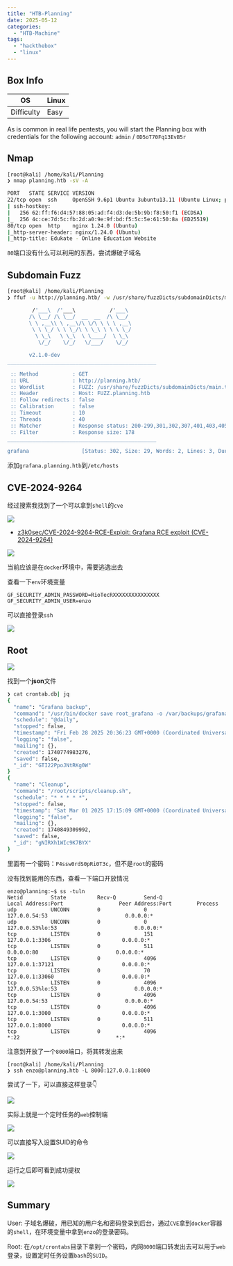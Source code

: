 ```yaml
---
title: "HTB-Planning"
date: 2025-05-12
categories: 
  - "HTB-Machine"
tags: 
  - "hackthebox"
  - "linux"
---
```


## Box Info

| OS | Linux |
| --- | --- |
| Difficulty | Easy |

As is common in real life pentests, you will start the Planning box with credentials for the following account: `admin` / `0D5oT70Fq13EvB5r`

## Nmap

```bash
[root@kali] /home/kali/Planning  
❯ nmap planning.htb -sV -A                 

PORT   STATE SERVICE VERSION
22/tcp open  ssh     OpenSSH 9.6p1 Ubuntu 3ubuntu13.11 (Ubuntu Linux; protocol 2.0)
| ssh-hostkey: 
|   256 62:ff:f6:d4:57:88:05:ad:f4:d3:de:5b:9b:f8:50:f1 (ECDSA)
|_  256 4c:ce:7d:5c:fb:2d:a0:9e:9f:bd:f5:5c:5e:61:50:8a (ED25519)
80/tcp open  http    nginx 1.24.0 (Ubuntu)
|_http-server-header: nginx/1.24.0 (Ubuntu)
|_http-title: Edukate - Online Education Website
```

`80`端口没有什么可以利用的东西，尝试爆破子域名

## Subdomain Fuzz

```bash
[root@kali] /home/kali/Planning  
❯ ffuf -u http://planning.htb/ -w /usr/share/fuzzDicts/subdomainDicts/main.txt -H "Host:FUZZ.planning.htb"  -fs 178

        /'___\  /'___\           /'___\       
       /\ \__/ /\ \__/  __  __  /\ \__/       
       \ \ ,__\\ \ ,__\/\ \/\ \ \ \ ,__\      
        \ \ \_/ \ \ \_/\ \ \_\ \ \ \ \_/      
         \ \_\   \ \_\  \ \____/  \ \_\       
          \/_/    \/_/   \/___/    \/_/       

       v2.1.0-dev
________________________________________________

 :: Method           : GET
 :: URL              : http://planning.htb/
 :: Wordlist         : FUZZ: /usr/share/fuzzDicts/subdomainDicts/main.txt
 :: Header           : Host: FUZZ.planning.htb
 :: Follow redirects : false
 :: Calibration      : false
 :: Timeout          : 10
 :: Threads          : 40
 :: Matcher          : Response status: 200-299,301,302,307,401,403,405,500
 :: Filter           : Response size: 178
________________________________________________

grafana                 [Status: 302, Size: 29, Words: 2, Lines: 3, Duration: 98ms]
```

添加`grafana.planning.htb`到`/etc/hosts`

## CVE-2024-9264

经过搜索我找到了一个可以拿到`shell`的`cve`

![](./images/image-23.png)

- [z3k0sec/CVE-2024-9264-RCE-Exploit: Grafana RCE exploit (CVE-2024-9264)](https://github.com/z3k0sec/CVE-2024-9264-RCE-Exploit)

![](./images/image-25.png)

当前应该是在`docker`环境中，需要逃逸出去

查看一下`env`环境变量

```text
GF_SECURITY_ADMIN_PASSWORD=RioTecRXXXXXXXXXXXXXXX
GF_SECURITY_ADMIN_USER=enzo
```

可以直接登录`ssh`

![](./images/image-26.png)

## Root

![](./images/image-27.png)

找到一个**json**文件

```bash
❯ cat crontab.db| jq
{
  "name": "Grafana backup",
  "command": "/usr/bin/docker save root_grafana -o /var/backups/grafana.tar && /usr/bin/gzip /var/backups/grafana.tar && zip -P P4ssw0rdS0pRi0T3c /var/backups/grafana.tar.gz.zip /var/backups/grafana.tar.gz && rm /var/backups/grafana.tar.gz",                                                                       
  "schedule": "@daily",
  "stopped": false,
  "timestamp": "Fri Feb 28 2025 20:36:23 GMT+0000 (Coordinated Universal Time)",
  "logging": "false",
  "mailing": {},
  "created": 1740774983276,
  "saved": false,
  "_id": "GTI22PpoJNtRKg0W"
}
{
  "name": "Cleanup",
  "command": "/root/scripts/cleanup.sh",
  "schedule": "* * * * *",
  "stopped": false,
  "timestamp": "Sat Mar 01 2025 17:15:09 GMT+0000 (Coordinated Universal Time)",
  "logging": "false",
  "mailing": {},
  "created": 1740849309992,
  "saved": false,
  "_id": "gNIRXh1WIc9K7BYX"
}
```

里面有一个密码：`P4ssw0rdS0pRi0T3c`，但不是`root`的密码

没有找到能用的东西，查看一下端口开放情况

```
enzo@planning:~$ ss -tuln
Netid         State          Recv-Q         Send-Q                 Local Address:Port                  Peer Address:Port        Process         
udp           UNCONN         0              0                         127.0.0.54:53                         0.0.0.0:*                           
udp           UNCONN         0              0                      127.0.0.53%lo:53                         0.0.0.0:*                           
tcp           LISTEN         0              151                        127.0.0.1:3306                       0.0.0.0:*                           
tcp           LISTEN         0              511                          0.0.0.0:80                         0.0.0.0:*                           
tcp           LISTEN         0              4096                       127.0.0.1:37121                      0.0.0.0:*                           
tcp           LISTEN         0              70                         127.0.0.1:33060                      0.0.0.0:*                           
tcp           LISTEN         0              4096                   127.0.0.53%lo:53                         0.0.0.0:*                           
tcp           LISTEN         0              4096                      127.0.0.54:53                         0.0.0.0:*                           
tcp           LISTEN         0              4096                       127.0.0.1:3000                       0.0.0.0:*                           
tcp           LISTEN         0              511                        127.0.0.1:8000                       0.0.0.0:*                           
tcp           LISTEN         0              4096                               *:22                               *:*     
```

注意到开放了一个`8000`端口，将其转发出来

```
[root@kali] /home/kali/Planning  
❯ ssh enzo@planning.htb -L 8000:127.0.0.1:8000   
```

尝试了一下，可以直接这样登录👇

![](./images/image-28.png)

实际上就是一个定时任务的`web`控制端

![](./images/image-29.png)

可以直接写入设置SUID的命令

![](./images/image-30.png)

运行之后即可看到成功提权

![](./images/image-31.png)

## Summary

User: 子域名爆破，用已知的用户名和密码登录到后台，通过`CVE`拿到`docker`容器的`shell`，在环境变量中拿到`enzo`的登录密码。

Root: 在`/opt/crontabs`目录下拿到一个密码，内网`8000`端口转发出去可以用于`web`登录，设置定时任务设置`bash`的`SUID`。
